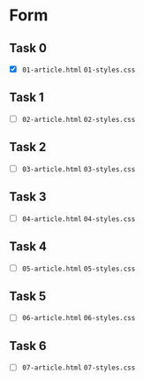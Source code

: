 # Form

## Task 0

- [x] `01-article.html` `01-styles.css`

## Task 1

- [ ] `02-article.html` `02-styles.css`

## Task 2

- [ ] `03-article.html` `03-styles.css`

## Task 3

- [ ] `04-article.html` `04-styles.css`

## Task 4

- [ ] `05-article.html` `05-styles.css`

## Task 5

- [ ] `06-article.html` `06-styles.css`

## Task 6

- [ ] `07-article.html` `07-styles.css`

